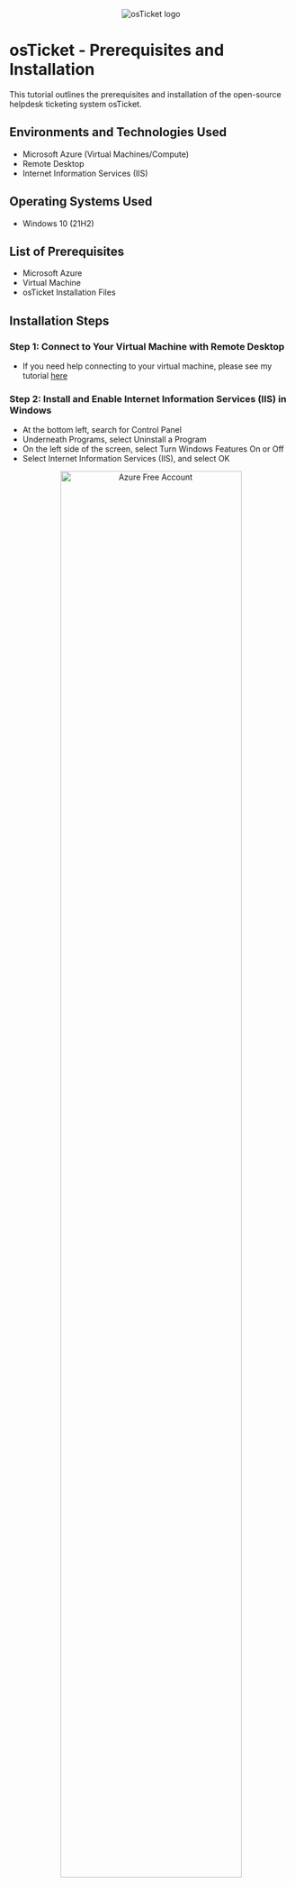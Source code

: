 <p align="center">
<img src="https://i.imgur.com/Clzj7Xs.png" alt="osTicket logo"/>
</p>

<h1>osTicket - Prerequisites and Installation</h1>
This tutorial outlines the prerequisites and installation of the open-source helpdesk ticketing system osTicket.<br />


<h2>Environments and Technologies Used</h2>

- Microsoft Azure (Virtual Machines/Compute)
- Remote Desktop
- Internet Information Services (IIS)

<h2>Operating Systems Used </h2>

- Windows 10</b> (21H2)

<h2>List of Prerequisites</h2>

<ul>
<li>Microsoft Azure</li>
<li>Virtual Machine</li>
<li>osTicket Installation Files</li>
</ul>

<h2>Installation Steps</h2>

<p>
<h3>Step 1: Connect to Your Virtual Machine with Remote Desktop</h3>

- If you need help connecting to your virtual machine, please see my tutorial [here](https://github.com/RoslyndWilliams/Azure-Virtual-Machine-Creation)

<h3>Step 2: Install and Enable Internet Information Services (IIS) in Windows</h3>

- At the bottom left, search for Control Panel
- Underneath Programs, select Uninstall a Program
- On the left side of the screen, select Turn Windows Features On or Off
- Select Internet Information Services (IIS), and select OK


<p align="center">
<img src="https://i.imgur.com/NbQvYeL.png.png" height="80%" width="80%" alt="Azure Free Account"/> 
</p>


<h3>Step 3: Download, Install, and Open the Web Platform Installer
</h3>

- osTicket Installation Files [link](https://drive.google.com/drive/u/0/folders/1APMfNyfNzcxZC6EzdaNfdZsUwxWYChf6)
	- Download Web Platform Installer > select Download Anyway > at the top right, select Open File
	- Follow the prompt to install Web Platform Installer
	- Open the Web Platform Installer

<p align="center">
<img src="https://i.imgur.com/0On2vKd.png" height="80%" width="80%" alt="Azure Free Account"/> <img src="https://i.imgur.com/V4p94mP.png" height="80%" width="80%" alt="Azure Free Services"/>
</p>

- Once Web Platform Installer is open, go to the top right of the screen and search for MySQL 5.5
- Go to MySQL Windows 5.5 and click Add
- Go to the top right again and search for PHP
	- Adjust the list to Sort by "name"
- Add all simple versions of x86 PHP up until 7.3
- Select Install at the bottom of the screen and it will tell you to create a username and password to complete the installation

<p align="center">
<img src="https://i.imgur.com/uWAVcRG.png" height="80%" width="80%" alt="Azure Free Account"/> <img src="https://i.imgur.com/MQmZfht.png" height="80%" width="80%" alt="Azure Free Services"/>
</p>


  - Username: root
  - Password: Password1
- Follow the prompt to complete the installation
- You might get a message stating that "some products have failed to install"
	- Ignore that message and select Finish
- Download and install the following from within the lab files: [link](https://drive.google.com/drive/u/0/folders/1APMfNyfNzcxZC6EzdaNfdZsUwxWYChf6)
  - PHP Version 7.3.8
  - PHP Manager 1.5.0 for IIS 10
  - Microsoft Visual C++ 2009 Redistributable Package


<p align="center">
<img src="https://i.imgur.com/zAPFRmU.png" height="70%" width="70%" alt="Azure Free Account"/> <img src="https://i.imgur.com/DUiyQdt.png" height="70%" width="70%" alt="Azure Free Services"/>
</p>


<h3>Step 4: Install osTicket v1.15.8</h3>
     
- Download osTicket (download from within lab files: [link](https://drive.google.com/drive/u/0/folders/1APMfNyfNzcxZC6EzdaNfdZsUwxWYChf6))
- Right-click on the file and select Extract All
	- Open the new osTicket folder
		- Copy the Upload folder into C:\inetpub\wwwroot
		- Rename “Upload” to “osTicket”


<p align="center">
<img src="https://i.imgur.com/BpL8IJE.png" height="80%" width="80%" alt="Azure Free Account"/> <img src="https://i.imgur.com/xSJD7yk.png" height="80%" width="80%" alt="Azure Free Services"/>
</p>
 
     

<h3>Step 5: Restart the IIS Server
</h3>

- Search for Internet Information Services (IIS) and select Open
	- Select Restart on the right-hand side 
- On the left side of the screen, select Virtualmachine > Sites > Default Website > osTicket
- On the right side of the screen, click “Browse *:80”
	- This should open osTicket in your web browser
- Before continuing, head back to IIS
- Open IIS


<p align="center">
<img src="https://i.imgur.com/OpBkwwj.png" height="80%" width="80%" alt="Azure Free Account"/> <img src="https://i.imgur.com/XNVSNia.png" height="80%" width="80%" alt="Azure Free Services"/>
</p>

<h3>Step 6: Enable Extensions in IIS
</h3>

- Go back to IIS > Sites > Default Web Site > osTicket
- Double-click PHP Manager
- Click “Enable or Disable an Extension” at the bottom of the screen under PHP Extensions
- Right-click and enable the following
    - php_imap.dll (Might be already enabled)
    - php_intl.dll
    - php_opcache.dll

 
     
 <p align="center">
<img src="https://i.imgur.com/GQfPOU8.png" height="80%" width="80%" alt="Azure Free Account"/> <img src="https://i.imgur.com/iCK6vst.png" height="80%" width="80%" alt="Azure Free Services"/>
</p>

<h3>Step 7: Refresh the osTicket Site in Your Browser
</h3>

- Refresh the osTicket site adn observe the change
	- Intl Extension should now have a green checkmark next to it


<p align="center">
<img src="https://i.imgur.com/ByfN2Fd.png" height="80%" width="80%" alt="Azure Free Account"/>



<h3>Step 8: Rename</h3>
 
- Open Windows Explorer and select C: > inetpub > wwwroot > osTicket > include
	- Rename the following file:
		- From: ost-SAMPLEconfig.php
		- To: ost-config.php


<p align="center">
<img src="https://i.imgur.com/DDTR8CD.png" height="80%" width="80%" alt="Azure Free Account"/>

<h3>Step 9: Assign Permissions to ost-config.php</h3>

- Right-click ost-config.php 
- Open Properties > Security > Advanced > Permissions 
- Select Disable Inheritance > Remove all inherited permissions from this object 

<p align="center">
<img src="https://i.imgur.com/pcFvK9d.png" height="80%" width="80%" alt="Azure Free Account"/>

- Afterwards, select Add > select Principal > type in "everyone" > select Check Names > select OK
	- Allow everyone full control (check all boxes) > Select apply > OK

<p align="center">
<img src="https://i.imgur.com/vUlpzTb.png" height="70%" width=70%" alt="Azure Free Account"/> <img src="https://i.imgur.com/WZrk1F7.png" height="80%" width="80%" alt="Azure Free Services"/>
</p>

  
<h3>Step 10: Continue Setting Up osTicket in Browser</h3>

- Go back to the browser and click Continue
  - Name: Helpdesk
  - Email: whichever email you want
  - First Name: your first name
  - Last Name: your last name
  - Email Address: whichever email you want (needs to be different from the Helpdesk's default email)
  - Username: user_admin 
  - Password: Password1 
  
<p align="center">
<img src="https://i.imgur.com/1GfpPLs.png" height="80%" width="80%" alt="Azure Free Account"/>

<h3>Step 11: Download and Install HeidiSQL</h3>

- Head to osTicket Installation Files [link](https://drive.google.com/drive/u/0/folders/1APMfNyfNzcxZC6EzdaNfdZsUwxWYChf6)
	- Download and install HeidiSQL
- Open HeidiSQL > Select "New" at the bottom-left corner of the screen
   - User: root
   - Password: Password
- Select Open
- On the left side, right-click Unnamed > select Create New > Database
- Name it “osTicket” and select OK

 <p align="center">
<img src="https://i.imgur.com/mDBWQ5k.png" height="70%" width="70%" alt="Azure Free Account"/> <img src="https://i.imgur.com/ADJYQyB.png" height="70%" width="70%" alt="Azure Free Services"/>
</p>

<h3>Step 12: Continue Setting Up osTicket by Filling Out the Fields</h3>

- Go back to the browser
	- MySQL Database: osTicket (the one you just created in HeidiSQL)
	- MySQL Username: root
	- MySQL Password: Password1
	- Finally, click Install Now

<p align="center">
<img src="https://i.imgur.com/Npqj9Us.png" height="80%" width="80%" alt="Azure Free Account"/>


🎉Congratulations! You have sucessfully installed osTicket adn all of its pre-requisite files!🎉

<p align="center">
<img src="https://i.imgur.com/F52ypHn.png" height="80%" width="80%" alt="Azure Free Account"/>

<h3>Tips!</h3>

- To create tickets as a user: http://localhost/osTicket/
- To log in as an Admin or helpdesk professional: http://localhost/osTicket/scp

<h3>Step 13: Post-Intallation Cleanup</h3>

- Go to C: > inetpub > wwwroot > osTicket > Setup
    - Delete the contents in the Setup folder
    - Afterwards, delete the Setup folder
- Go to C: > Inetpub > wwwroot > osTicket > Include
    - Right-click on ost-config.php 
    - Select Securities > Advanced > Click on "everyone" > edit to change permissions
	- Allow everyone to only have "Read and execute" permission, then select OK > Apply > OK
	
 <p align="center">
<img src="https://i.imgur.com/wucT3UN.png" height="70%" width="70%" alt="Azure Free Account"/> <img src="https://i.imgur.com/cPSx6VL.png" height="70%" width="70%" alt="Azure Free Services"/>
</p>	


You have now completed the first part of this three-part osTicket Install/Configuration/Ticket-Creation tutorial series.
- Click [here](https://github.com/RoslyndWilliams/osTicket--Post-Install-Configuration) to move on to Part 2 of this three-part tutorial series
